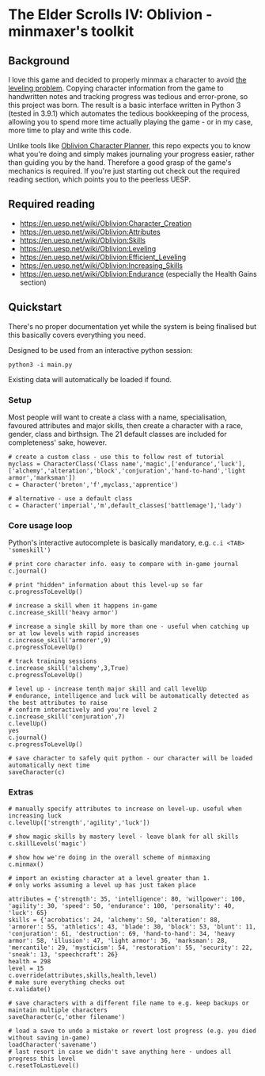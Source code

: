 # The Elder Scrolls IV: Oblivion - minmaxer's toolkit
## Background
I love this game and decided to properly minmax a character to avoid [the leveling problem](https://en.uesp.net/wiki/Oblivion:Leveling#The_Leveling_Problem).
Copying character information from the game to handwritten notes and tracking progress was tedious and error-prone, so this project was born.
The result is a basic interface written in Python 3 (tested in 3.9.1) which automates the tedious bookkeeping of the process, allowing you to spend more time actually playing the game - or in my case, more time to play and write this code.

Unlike tools like [Oblivion Character Planner](https://github.com/rdoll/ocp), this repo expects you to know what you're doing and simply makes journaling your progress easier, rather than guiding you by the hand.
Therefore a good grasp of the game's mechanics is required.
If you're just starting out check out the required reading section, which points you to the peerless UESP.

## Required reading
- https://en.uesp.net/wiki/Oblivion:Character_Creation
- https://en.uesp.net/wiki/Oblivion:Attributes
- https://en.uesp.net/wiki/Oblivion:Skills
- https://en.uesp.net/wiki/Oblivion:Leveling
- https://en.uesp.net/wiki/Oblivion:Efficient_Leveling
- https://en.uesp.net/wiki/Oblivion:Increasing_Skills
- https://en.uesp.net/wiki/Oblivion:Endurance (especially the Health Gains section)

## Quickstart
There's no proper documentation yet while the system is being finalised but this basically covers everything you need.

Designed to be used from an interactive python session:
```
python3 -i main.py
```
Existing data will automatically be loaded if found.

### Setup
Most people will want to create a class with a name, specialisation, favoured attributes and major skills, then create a character with a race, gender, class and birthsign.
The 21 default classes are included for completeness' sake, however.
```
# create a custom class - use this to follow rest of tutorial
myclass = CharacterClass('Class name','magic',['endurance','luck'],['alchemy','alteration','block','conjuration','hand-to-hand','light armor','marksman'])
c = Character('breton','f',myclass,'apprentice')

# alternative - use a default class
c = Character('imperial','m',default_classes['battlemage'],'lady')
```

### Core usage loop
Python's interactive autocomplete is basically mandatory, e.g. `c.i <TAB> 'someskill')`
```
# print core character info. easy to compare with in-game journal
c.journal()

# print "hidden" information about this level-up so far
c.progressToLevelUp()

# increase a skill when it happens in-game
c.increase_skill('heavy armor')

# increase a single skill by more than one - useful when catching up or at low levels with rapid increases
c.increase_skill('armorer',9)
c.progressToLevelUp()

# track training sessions
c.increase_skill('alchemy',3,True)
c.progressToLevelUp()

# level up - increase tenth major skill and call levelUp
# endurance, intelligence and luck will be automatically detected as the best attributes to raise
# confirm interactively and you're level 2
c.increase_skill('conjuration',7)
c.levelUp()
yes
c.journal()
c.progressToLevelUp()

# save character to safely quit python - our character will be loaded automatically next time
saveCharacter(c)
```

### Extras
```
# manually specify attributes to increase on level-up. useful when increasing luck
c.levelUp(['strength','agility','luck'])

# show magic skills by mastery level - leave blank for all skills
c.skillLevels('magic')

# show how we're doing in the overall scheme of minmaxing
c.minmax()

# import an existing character at a level greater than 1.
# only works assuming a level up has just taken place

attributes = {'strength': 35, 'intelligence': 80, 'willpower': 100, 'agility': 30, 'speed': 50, 'endurance': 100, 'personality': 40, 'luck': 65}
skills = {'acrobatics': 24, 'alchemy': 50, 'alteration': 88, 'armorer': 55, 'athletics': 43, 'blade': 30, 'block': 53, 'blunt': 11, 'conjuration': 61, 'destruction': 69, 'hand-to-hand': 34, 'heavy armor': 58, 'illusion': 47, 'light armor': 36, 'marksman': 28, 'mercantile': 29, 'mysticism': 54, 'restoration': 55, 'security': 22, 'sneak': 13, 'speechcraft': 26}
health = 298
level = 15
c.override(attributes,skills,health,level)
# make sure everything checks out
c.validate()

# save characters with a different file name to e.g. keep backups or maintain multiple characters
saveCharacter(c,'other filename')

# load a save to undo a mistake or revert lost progress (e.g. you died without saving in-game)
loadCharacter('savename')
# last resort in case we didn't save anything here - undoes all progress this level
c.resetToLastLevel()
```
